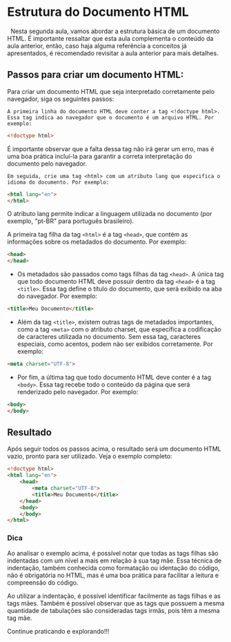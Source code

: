 # Estrutura do Documento HTML

&nbsp; Nesta segunda aula, vamos abordar a estrutura básica de um documento HTML. É importante ressaltar que esta aula complementa o conteúdo da aula anterior, então, caso haja alguma referência a conceitos já apresentados, é recomendado revisitar a aula anterior para mais detalhes.

## Passos para criar um documento HTML:

Para criar um documento HTML que seja interpretado corretamente pelo navegador, siga os seguintes passos:

    A primeira linha do documento HTML deve conter a tag <!doctype html>. Essa tag indica ao navegador que o documento é um arquivo HTML. Por exemplo:

```html
<!doctype html>
```

É importante observar que a falta dessa tag não irá gerar um erro, mas é uma boa prática incluí-la para garantir a correta interpretação do documento pelo navegador.

    Em seguida, crie uma tag <html> com um atributo lang que especifica o idioma do documento. Por exemplo:

```html
<html lang="en">
</html>
```

O atributo lang permite indicar a linguagem utilizada no documento (por exemplo, "pt-BR" para português brasileiro).

A primeira tag filha da tag ``<html>`` é a tag ``<head>``, que contém as informações sobre os metadados do documento. Por exemplo:

```html
<head>
</head>
```

* Os metadados são passados como tags filhas da tag ``<head>``. A única tag que todo documento HTML deve possuir dentro da tag ``<head>`` é a tag ``<title>``. Essa tag define o título do documento, que será exibido na aba do navegador. Por exemplo:

```html
<title>Meu Documento</title>
```

* Além da tag ``<title>``, existem outras tags de metadados importantes, como a tag ``<meta>`` com o atributo charset, que especifica a codificação de caracteres utilizada no documento. Sem essa tag, caracteres especiais, como acentos, podem não ser exibidos corretamente. Por exemplo:

```html
<meta charset="UTF-8">
```

* Por fim, a última tag que todo documento HTML deve conter é a tag ``<body>``. Essa tag recebe todo o conteúdo da página que será renderizado pelo navegador. Por exemplo:

```html
<body>
</body>
```

## Resultado

Após seguir todos os passos acima, o resultado será um documento HTML vazio, pronto para ser utilizado. Veja o exemplo completo:

```html
<!doctype html>
<html lang="en">
    <head>
        <meta charset="UTF-8">
        <title>Meu Documento</title>
    </head>
    <body>
    </body>
</html>
```

### Dica

Ao analisar o exemplo acima, é possível notar que todas as tags filhas são indentadas com um nível a mais em relação à sua tag mãe. Essa técnica de indentação, também conhecida como formatação ou identação do código, não é obrigatória no HTML, mas é uma boa prática para facilitar a leitura e compreensão do código.

Ao utilizar a indentação, é possível identificar facilmente as tags filhas e as tags mães. Também é possível observar que as tags que possuem a mesma quantidade de tabulações são consideradas tags irmãs, pois têm a mesma tag mãe.

Continue praticando e explorando!!!